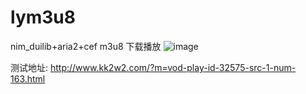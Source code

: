 # lym3u8
nim_duilib+aria2+cef m3u8 下载播放
![image](https://user-images.githubusercontent.com/12792054/110487203-4c143600-8128-11eb-954e-da3e4a7507d6.png)

测试地址: http://www.kk2w2.com/?m=vod-play-id-32575-src-1-num-163.html
